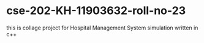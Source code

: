 # cse-202-KH-11903632-roll-no-23
this is collage project for Hospital Management System simulation written in c++
